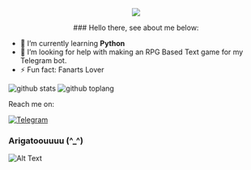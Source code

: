 <p align="center">
  <img src="https://pa1.narvii.com/6099/bc1c421959650c2038fdf789dc93c1faf2fbedf2_hq.gif">
</p>

<p align="center">
  ### Hello there, see about me below:
</p>

- 🌱 I’m currently learning **Python**
- 🤔 I’m looking for help with making an RPG Based Text game for my Telegram bot.
- ⚡ Fun fact: Fanarts Lover

![github stats](https://github-readme-stats.vercel.app/api?username=rushkii&show_icons=true&theme=tokyonight)
![github toplang](https://github-readme-stats.vercel.app/api/top-langs/?username=rushkii&layout=compact&theme=nightowl)

Reach me on:

<a href="https://t.me/nekoha" target="_blank"><img src="https://img.shields.io/badge/Telegram-3f5ed8.svg?&?style=social&logo=telegram&color=blue" alt="Telegram"></a>

### Arigatoouuuu (^_^)
![Alt Text](https://64.media.tumblr.com/59fecf45d53e0262082dfae131ad71aa/tumblr_mk8tt6RUkA1rvrw2eo1_r1_400.gif)
